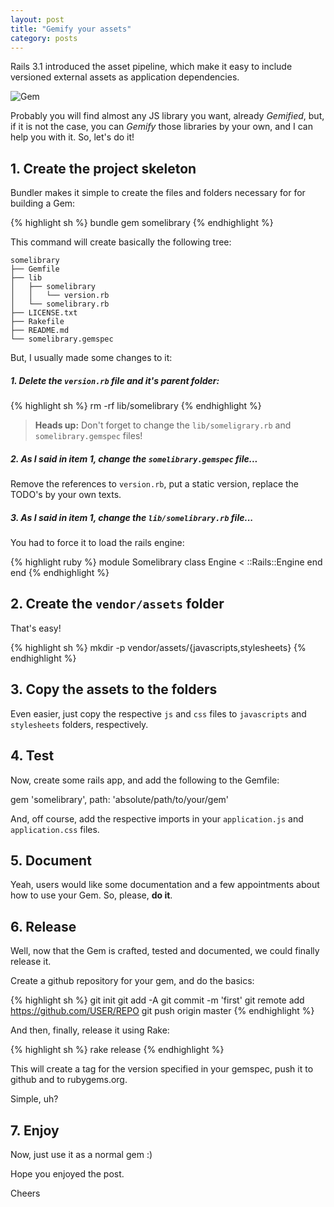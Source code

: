 ```yaml
---
layout: post
title: "Gemify your assets"
category: posts
---
```


Rails 3.1 introduced the asset pipeline, which make it easy to include versioned
external assets as application dependencies.

![Gem](http://kavassalis.com/wp-content/uploads/2013/01/100px-Ruby_logo.png)

Probably you will find almost any JS library you want, already _Gemified_,
but, if it is not the case, you can _Gemify_ those libraries by your own, and I
can help you with it. So, let's do it!

## 1. Create the project skeleton

Bundler makes it simple to create the files and folders necessary for for
building a Gem:

{% highlight sh %}
bundle gem somelibrary
{% endhighlight %}

This command will create basically the following tree:


    somelibrary
    ├── Gemfile
    ├── lib
    │   ├── somelibrary
    │   │   └── version.rb
    │   └── somelibrary.rb
    ├── LICENSE.txt
    ├── Rakefile
    ├── README.md
    └── somelibrary.gemspec


But, I usually made some changes to it:

##### 1. Delete the `version.rb` file and it's parent folder:

{% highlight sh %}
rm -rf lib/somelibrary
{% endhighlight %}

> **Heads up:** Don't forget to change the `lib/someligrary.rb` and
`somelibrary.gemspec` files!


##### 2. As I said in item 1, change the `somelibrary.gemspec` file...

Remove the references to `version.rb`, put a static version, replace the TODO's
by your own texts.

##### 3. As I said in item 1, change the `lib/somelibrary.rb` file...

You had to force it to load the rails engine:

{% highlight ruby %}
module Somelibrary
    class Engine < ::Rails::Engine
    end
end
{% endhighlight %}

## 2. Create the `vendor/assets` folder

That's easy!

{% highlight sh %}
mkdir -p vendor/assets/{javascripts,stylesheets}
{% endhighlight %}

## 3. Copy the assets to the folders

Even easier, just copy the respective `js` and `css` files to `javascripts`
and `stylesheets` folders, respectively.

## 4. Test

Now, create some rails app, and add the following to the Gemfile:

gem 'somelibrary', path: 'absolute/path/to/your/gem'

And, off course, add the respective imports in your `application.js` and
`application.css` files.

## 5. Document

Yeah, users would like some documentation and a few appointments about how to
use your Gem. So, please, **do it**.

## 6. Release

Well, now that the Gem is crafted, tested and documented, we could finally
release it.

Create a github repository for your gem, and do the basics:

{% highlight sh %}
git init
git add -A
git commit -m 'first'
git remote add https://github.com/USER/REPO
git push origin master
{% endhighlight %}

And then, finally, release it using Rake:

{% highlight sh %}
rake release
{% endhighlight %}

This will create a tag for the version specified in your gemspec, push it to
github and to rubygems.org.

Simple, uh?

## 7. Enjoy

Now, just use it as a normal gem :)

Hope you enjoyed the post.

Cheers
